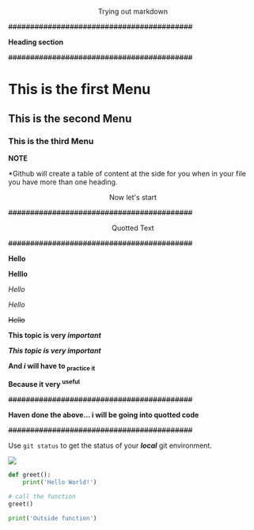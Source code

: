 <p style="text-align: center;">Trying out markdown</p>      

~~##########################################~~

**Heading section**

~~##########################################~~

# This is the first Menu
## This is the second Menu
### This is the third Menu
**NOTE**

*Github will create a table of content at the side for you when in your file you have more than one heading.
<p style="text-align: center;">Now let's start</p>

~~##########################################~~

<p style="text-align:center;">Quotted Text</p>

~~##########################################~~


**Hello** 

__Helllo__

*Hello*

_Hello_

~~Hello~~

**This topic is very _important_**

***This topic is very _important_***

**And _i_ will have to <sub>practice it</sub>**

**Because it very <sup>useful</sub>**

~~##########################################~~

**Haven done the above... i will be going into quotted code**

~~##########################################~~

Use `git status` to get the status of your ___local___ git environment.

<img src="https://www.programiz.com/sites/tutorial2program/files/working-of-function-python.png">

```python
def greet():
    print('Hello World!')

# call the function
greet()

print('Outside function')
```